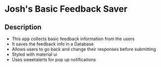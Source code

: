 # Josh's Basic Feedback Saver


## Description

- This app collects basic feedback information from the users
- It saves the feedback info in a Database
- Allows users to go back and change their responses before submitting
- Styled with material ui
- Uses sweetalerts for pop up notifications



